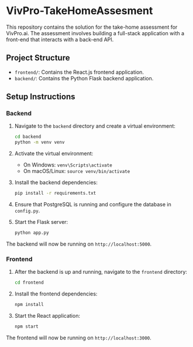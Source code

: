 # VivPro-TakeHomeAssesment

This repository contains the solution for the take-home assessment for VivPro.ai. The assessment involves building a full-stack application with a front-end that interacts with a back-end API.

## Project Structure

- `frontend/`: Contains the React.js frontend application.
- `backend/`: Contains the Python Flask backend application.

## Setup Instructions

### Backend

1. Navigate to the `backend` directory and create a virtual environment:

    ```bash
    cd backend
    python -m venv venv
    ```

2. Activate the virtual environment:
    - On Windows: `venv\Scripts\activate`
    - On macOS/Linux: `source venv/bin/activate`

3. Install the backend dependencies:

    ```bash
    pip install -r requirements.txt
    ```

4. Ensure that PostgreSQL is running and configure the database in `config.py`.

5. Start the Flask server:

    ```bash
    python app.py
    ```

The backend will now be running on `http://localhost:5000`.

### Frontend

1. After the backend is up and running, navigate to the `frontend` directory:

    ```bash
    cd frontend
    ```

2. Install the frontend dependencies:

    ```bash
    npm install
    ```

3. Start the React application:

    ```bash
    npm start
    ```

The frontend will now be running on `http://localhost:3000`.
